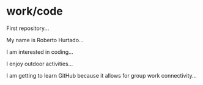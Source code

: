 # work/code

First repository...

My name is Roberto Hurtado...

I am interested in coding...

I enjoy outdoor activities...

I am getting to learn GitHub because it allows for group work connectivity...
